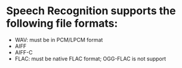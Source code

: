 # Speech Recognition supports the following file formats:
+ WAV: must be in PCM/LPCM format
+ AIFF
+ AIFF-C
+ FLAC: must be native FLAC format; OGG-FLAC is not support